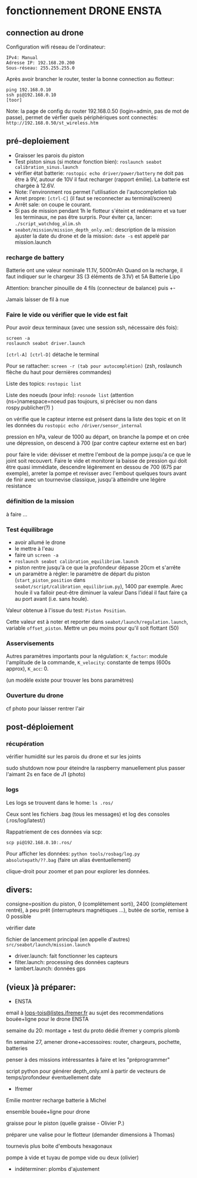 # fonctionnement DRONE ENSTA

## connection au drone

Configuration wifi réseau de l'ordinateur:

```
IPv4: Manual
Adresse IP: 192.168.20.200
Sous-réseau: 255.255.255.0
```

Après avoir brancher le router, tester la bonne connection au flotteur:

```
ping 192.168.0.10
ssh pi@192.168.0.10
[toor]
```

Note: la page de config du router 192.168.0.50 (login=admin, pas de mot de passe), permet de vérfier quels périphériques sont connectés:
`http://192.168.0.50/st_wireless.htm`


## pré-deploiement

- Graisser les parois du piston
- Test piston sinus (si moteur fonction bien): `roslaunch seabot calibration_sinus.launch`
- vérifier état batterie:
`rostopic echo driver/power/battery`
ne doit pas être à 9V, autour de 10V il faut recharger (rapport émilie). 
La batterie est chargée à 12.6V.
- Note: l'environment ros permet l'utilisation de l'autocompletion tab
- Arret propre:  `[ctrl-C]`
(il faut se reconnecter au terminal/screen)
- Arrêt sale: on coupe le courant.
- Si pas de mission pendant 1h le flotteur s'éteint et redémarre et va tuer les terminaux, ne pas être surpris. Pour éviter ça, lancer: `./script_watchdog_alim.sh`
- `seabot/mission/mission_depth_only.xml`: description de la mission
ajuster la date du drone et de la mission: `date -s` est appelé par mission.launch


### recharge de battery

Batterie ont une valeur nominale 11.1V, 5000mAh
Quand on la recharge, il faut indiquer sur le chargeur 3S (3 éléments de 3.1V) et 5A
Batterie Lipo

Attention: brancher pinouille de 4 fils (connecteur de balance) puis +-

Jamais laisser de fil à nue


### Faire le vide ou vérifier que le vide est fait

Pour avoir deux terminaux (avec une session ssh, nécessaire dés fois):

```
screen -a
roslaunch seabot driver.launch
```

`[ctrl-A] [ctrl-D]` détache le terminal

Pour se rattacher:  `screen -r (tab pour autocomplétion)`
(zsh, roslaunch flèche du haut pour dernières commandes)

Liste des topics: `rostopic list`

Liste des noeuds (pour info): `rosnode list`
(attention (ns=)namespace=noeud pas toujours, si préciser ou non dans rospy.publicher(?) )

on vérifie que le capteur interne est présent dans la liste des topic et on lit les données du `rostopic echo /driver/sensor_internal`

pression en hPa, valeur de 1000 au départ, on branche la pompe et on crée une dépression, on descend à 700
(par contre capteur externe est en bar)

pour faire le vide:
dévisser et mettre l'embout de la pompe jusqu'a ce que le joint soit recouvert. 
Faire le vide et monitorer la baisse de pression qui doit être quasi immédiate, descendre légèrement en dessou de 700 (675 par exemple), arreter la pompe et revisser avec l'embout quelques tours avant de finir avec un tournevise classique, jusqu'à atteindre une légère resistance

### définition de la mission

à faire ...

### Test équilibrage

- avoir allumé le drone
- le mettre à l'eau
- faire un `screen -a`
- `roslaunch seabot calibration_equilibrium.launch`
- piston rentre jusqu'à ce que la profondeur dépasse 20cm et s'arrête
- un paramètre à régler: le paramètre de départ du piston (`start_piston_position` dans `seabot/script/calibration_equilibrium.py`), 1400 par exemple.
Avec houle il va falloir peut-être diminuer la valeur
Dans l'idéal il faut faire ça au port avant (i.e. sans houle).

Valeur obtenue à l'issue du test: `Piston Position`.

Cette valeur est à noter et reporter dans `seabot/launch/regulation.launch`, variable `offset_piston`. Mettre un peu moins pour qu'il soit flottant (50)

### Asservisements

Autres paramètres importants pour la régulation:
`K_factor`:  module l'amplitude de la commande,
`K_velocity`: constante de temps (600s approx),
`K_acc`: 0.

(un modèle existe pour trouver les bons paramètres)


### Ouverture du drone

cf photo pour laisser rentrer l'air


## post-déploiement


### récupération

vérifier humidité sur les parois du drone et sur les joints

sudo shutdown now pour éteindre la raspberry manuellement
plus passer l'aimant 2s en face de J1 (photo)

### logs

Les logs se trouvent dans le home: `ls .ros/`

Ceux sont les fichiers .bag (tous les messages) et log des consoles (.ros/log/latest/)

Rappatriement de ces données via scp:

```
scp pi@192.168.0.10:.ros/
```

Pour afficher les données:
`python tools/rosbag/log.py absolutepath/??.bag`
(faire un alias éventuellement)

clique-droit pour zoomer et pan pour explorer les données.


## divers:

consigne=position du piston,
0 (complétement sorti),
2400 (complétement rentré),
à peu prêt (interrupteurs magnétiques ...),
butée de sortie, remise à 0 possible

vérifier date

fichier de lancement principal (en appelle d'autres)
`src/seabot/launch/mission.launch`

- driver.launch: fait fonctionner les capteurs
- filter.launch: processing des données capteurs
- lambert.launch: données gps




## (vieux )à préparer:

- ENSTA

email à lops-tois@listes.ifremer.fr au sujet des recommendations
bouée+ligne pour le drone ENSTA

semaine du 20:
montage + test du proto dédié ifremer
y compris plomb

fin semaine 27, amener drone+accessoires: 
router, chargeurs, pochette, batteries

penser à des missions intéressantes à faire et les "préprogrammer"

script python pour générer depth_only.xml à partir de vecteurs de temps/profondeur éventuellement date


- Ifremer

Emilie montrer recharge batterie à Michel

ensemble bouée+ligne pour drone

graisse pour le piston (quelle graisse - Olivier P.)

préparer une valise pour le flotteur (demander dimensions à Thomas)

tournevis plus boite d'embouts hexagonaux

pompe à vide et tuyau de pompe vide ou deux (olivier)

- indéterminer: plombs d'ajustement 